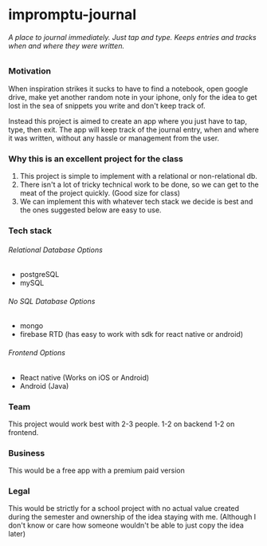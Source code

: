 # impromptu-journal
###### A place to journal immediately. Just tap and type. Keeps entries and tracks when and where they were written.

### Motivation
When inspiration strikes it sucks to have to find a notebook, open google drive, make yet another random note in your 
iphone, only for the idea to get lost in the sea of snippets you write and don't keep track of.

Instead this project is aimed to create an app where you just have to tap, type, then exit. The app will keep track of 
the journal entry, when and where it was written, without any hassle or management from the user.

### Why this is an excellent project for the class
1. This project is simple to implement with a relational or non-relational db.
2. There isn't a lot of tricky technical work to be done, so we can get to the meat of the project quickly. (Good size for class)
3. We can implement this with whatever tech stack we decide is best and the ones suggested below are easy to use.

### Tech stack
###### Relational Database Options
* postgreSQL
* mySQL

###### No SQL Database Options
* mongo
* firebase RTD (has easy to work with sdk for react native or android)

###### Frontend Options
* React native (Works on iOS or Android)
* Android (Java)

### Team
This project would work best with 2-3 people. 1-2 on backend 1-2 on frontend.

### Business
This would be a free app with a premium paid version 

### Legal
This would be strictly for a school project with no actual value created during the semester and ownership
of the idea staying with me. (Although I don't know or care how someone wouldn't be able to just copy the idea later)